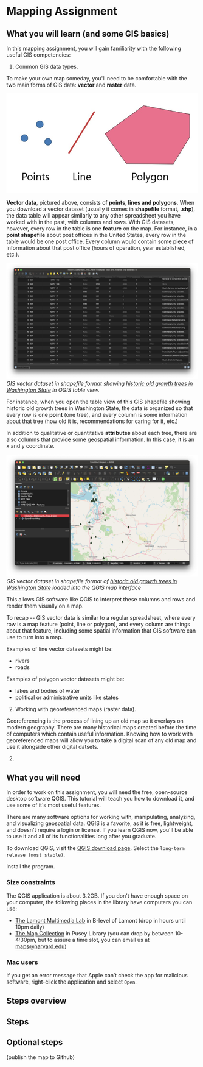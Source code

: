 # Mapping Assignment

## What you will learn (and some GIS basics)

In this mapping assignment, you will gain familiarity with the following useful GIS competencies:

1. Common GIS data types.

To make your own map someday, you'll need to be comfortable with the two main forms of GIS data: **vector** and **raster** data.

![Chart showing vector data which is points, lines and polygons..](media/1.jpeg)

**Vector data**, pictured above, consists of **points, lines and polygons**. When you download a vector dataset (usually it comes in **shapefile** format, **.shp**), the data table will appear similarly to any other spreadsheet you have worked with in the past, with columns and rows. With GIS datasets, however, every row in the table is one **feature** on the map. For instance, in a **point shapefile** about post offices in the United States, every row in the table would be one post office. Every column would contain some piece of information about that post office (hours of operation, year established, etc.).

![Screenshot of QGIS interface showing the back end of the dataset, a table with rows and columns about each tree ](media/2.png)
_GIS vector dataset in shapefile format showing [historic old growth trees in Washington State](https://geo.wa.gov/maps/61db62e6e6864b579e0e36c005e94e71/about) in QGIS table view._

For instance, when you open the table view of this GIS shapefile showing historic old growth trees in Washington State, the data is organized so that every row is one **point** (one tree), and every column is some information about that tree (how old it is, recommendations for caring for it, etc.)

In addition to qualitative or quantitative **attributes** about each tree, there are also columns that provide some geospatial information. In this case, it is an x and y coordinate.

![Screenshot of QGIS interface with point dataset of trees loaded in and appearing on the map](media/3.png)
_GIS vector dataset in shapefile format of [historic old growth trees in Washington State](https://geo.wa.gov/maps/61db62e6e6864b579e0e36c005e94e71/about) loaded into the QGIS map interface_

This allows GIS software like QGIS to interpret these columns and rows and render them visually on a map.

To recap -- GIS vector data is similar to a regular spreadsheet, where every row is a map feature (point, line or polygon), and every column are things about that feature, including some spatial information that GIS software can use to turn into a map.

Examples of line vector datasets might be:
* rivers
* roads 

Examples of polygon vector datasets might be:
* lakes and bodies of water
* political or administrative units like states




2. Working with georeferenced maps (raster data).



Georeferencing is the process of lining up an old map so it overlays on modern geography. There are many historical maps created before the time of computers which contain useful information. Knowing how to work with georeferenced maps will allow you to take a digital scan of any old map and use it alongside other digital datsets.

2. 

## What you will need

In order to work on this assignment, you will need the free, open-source desktop software QGIS. This tutorial will teach you how to download it, and use some of it's most useful features. 

There are many software options for working with, manipulating, analyzing, and visualizing geospatial data. QGIS is a favorite, as it is free, lightweight, and doesn't require a login or license. If you learn QGIS now, you'll be able to use it and all of its functionalities long after you graduate.

To download QGIS, visit the [QGIS download page](https://www.qgis.org/en/site/forusers/download.html). Select the `long-term release (most stable)`.

Install the program. 

### Size constraints
The QGIS application is about 3.2GB. If you don't have enough space on your computer, the following places in the library have computers you can use:
- [The Lamont Multimedia Lab](https://library.harvard.edu/services-tools/lamont-multimedia-lab) in B-level of Lamont (drop in hours until 10pm daily)
- [The Map Collection](https://library.harvard.edu/libraries/harvard-map-collection) in Pusey Library (you can drop by between 10-4:30pm, but to assure a time slot, you can email us at [maps@harvard.edu](mailto:maps@harvard.edu))

### Mac users
If you get an error message that Apple can’t check the app for malicious software, right-click the application and select `Open`.


## Steps overview

## Steps

## Optional steps 

(publish the map to Github)